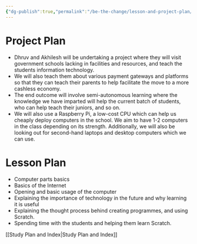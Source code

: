 ```yaml
---
{"dg-publish":true,"permalink":"/be-the-change/lesson-and-project-plan/","dgHomeLink":true,"dgPassFrontmatter":true}
---
```


# Project Plan
- Dhruv and Akhilesh will be undertaking a project where they will visit government schools lacking in facilities and resources, and teach the students information technology.
- We will also teach them about various payment gateways and platforms so that they can teach their parents to help facilitate the move to a more cashless economy.
- The end outcome will involve semi-autonomous learning where the knowledge we have imparted will help the current batch of students, who can help teach their juniors, and so on.
- We will also use a Raspberry Pi, a low-cost CPU which can help us cheaply deploy computers in the school. We aim to have 1-2 computers in the class depending on its strength. Additionally, we will also be looking out for second-hand laptops and desktop computers which we can use.

# Lesson Plan
- Computer parts basics
- Basics of the Internet
- Opening and basic usage of the computer
- Explaining the importance of technology in the future and why learning it is useful
- Explaining the thought process behind creating programmes, and using Scratch.
- Spending time with the students and helping them learn Scratch.


[[Study Plan and Index|Study Plan and Index]]
